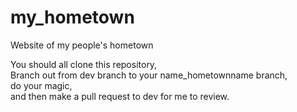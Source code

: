 # my_hometown
Website of my people's hometown


You should all clone this repository,  
Branch out from dev branch to your name_hometownname branch,  
do your magic,  
and then make a pull request to dev for me to review.  
